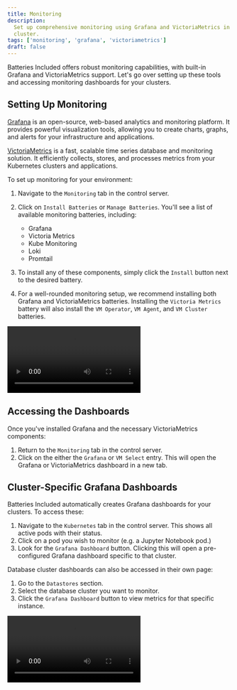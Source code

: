 ```yaml
---
title: Monitoring
description:
  Set up comprehensive monitoring using Grafana and VictoriaMetrics in your
  cluster.
tags: ['monitoring', 'grafana', 'victoriametrics']
draft: false
---
```


Batteries Included offers robust monitoring capabilities, with built-in Grafana
and VictoriaMetrics support. Let's go over setting up these tools and accessing
monitoring dashboards for your clusters.

## Setting Up Monitoring

[Grafana](https://grafana.com/docs/grafana/latest/introduction/) is an
open-source, web-based analytics and monitoring platform. It provides powerful
visualization tools, allowing you to create charts, graphs, and alerts for your
infrastructure and applications.

[VictoriaMetrics](https://docs.victoriametrics.com/) is a fast, scalable time
series database and monitoring solution. It efficiently collects, stores, and
processes metrics from your Kubernetes clusters and applications.

To set up monitoring for your environment:

1. Navigate to the `Monitoring` tab in the control server.
2. Click on `Install Batteries` or `Manage Batteries`. You'll see a list of
   available monitoring batteries, including:

   - Grafana
   - Victoria Metrics
   - Kube Monitoring
   - Loki
   - Promtail

3. To install any of these components, simply click the `Install` button next to
   the desired battery.
4. For a well-rounded monitoring setup, we recommend installing both Grafana and
   VictoriaMetrics batteries. Installing the `Victoria Metrics` battery will
   also install the `VM Operator`, `VM Agent`, and `VM Cluster` batteries.

<video src="/videos/monitoring/installing-monitoring.webm" controls></video>

## Accessing the Dashboards

Once you've installed Grafana and the necessary VictoriaMetrics components:

1. Return to the `Monitoring` tab in the control server.
2. Click on the either the `Grafana` or `VM Select` entry. This will open the
   Grafana or VictoriaMetrics dashboard in a new tab.

## Cluster-Specific Grafana Dashboards

Batteries Included automatically creates Grafana dashboards for your clusters.
To access these:

1. Navigate to the `Kubernetes` tab in the control server. This shows all active
   pods with their status.
2. Click on a pod you wish to monitor (e.g. a Jupyter Notebook pod.)
3. Look for the `Grafana Dashboard` button. Clicking this will open a
   pre-configured Grafana dashboard specific to that cluster.

Database cluster dashboards can also be accessed in their own page:

1. Go to the `Datastores` section.
2. Select the database cluster you want to monitor.
3. Click the `Grafana Dashboard` button to view metrics for that specific
   instance.

<video src="/videos/monitoring/database-grafana.webm" controls></video>
